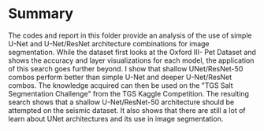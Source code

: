 # Summary
The codes and report in this folder provide an analysis of the use of simple U-Net and U-Net/ResNet architecture combinations for image segmentation. While the dataset first looks at the Oxford III- Pet Dataset and shows the accuracy and layer visualizations for each model, the application of this search goes further beyond. I show that shallow UNet/ResNet-50 combos perform better than simple U-Net and deeper U-Net/ResNet combos. The knowledge acquired can then be used on the "TGS Salt Segmentation Challenge" from the TGS Kaggle Competition. The resulting search shows that a shallow U-Net/ResNet-50 architecture should be attempted on the seismic dataset. It also shows that there are still a lot of learn about UNet architectures and its use in image segmentation. 
